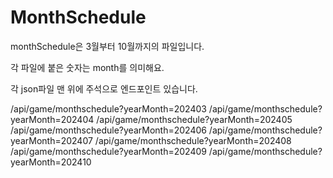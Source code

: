 # MonthSchedule

monthSchedule은 3월부터 10월까지의 파일입니다.

각 파일에 붙은 숫자는 month를 의미해요.

각 json파일 맨 위에 주석으로 엔드포인트 있습니다.

/api/game/monthschedule?yearMonth=202403
/api/game/monthschedule?yearMonth=202404
/api/game/monthschedule?yearMonth=202405
/api/game/monthschedule?yearMonth=202406
/api/game/monthschedule?yearMonth=202407
/api/game/monthschedule?yearMonth=202408
/api/game/monthschedule?yearMonth=202409
/api/game/monthschedule?yearMonth=202410
